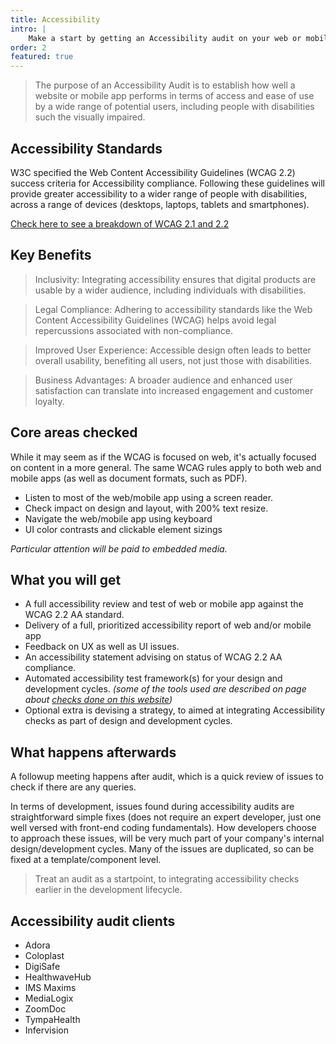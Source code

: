 ```yaml
---
title: Accessibility
intro: |
    Make a start by getting an Accessibility audit on your web or mobile app project, and get advice on how to introduce accessibility checks from design to production.
order: 2
featured: true
---
```

<!-- <picture>
    <img src="/assets/img/accessibility.png" alt="EvaluAgent product pattern library intro page, showing a folder system containing the patterns and documenting things such as pattern status labels" width="800" loading="lazy" decoding="async" />
</picture> -->

> The purpose of an Accessibility Audit is to establish how well a website or mobile app performs in terms of access and ease of use by a wide range of potential users, including people with disabilities such the visually impaired.

## Accessibility Standards

W3C specified the Web Content Accessibility Guidelines (WCAG 2.2) success criteria for Accessibility compliance. Following these guidelines will provide greater accessibility to a wider range of people with disabilities, across a range of devices (desktops, laptops, tablets and smartphones).

[Check here to see a breakdown of WCAG 2.1 and 2.2](https://jaffamonkey.com/resources/wcag)

## Key Benefits
> Inclusivity: Integrating accessibility ensures that digital products are usable by a wider audience, including individuals with disabilities.

> Legal Compliance: Adhering to accessibility standards like the Web Content Accessibility Guidelines (WCAG) helps avoid legal repercussions associated with non-compliance.

>Improved User Experience: Accessible design often leads to better overall usability, benefiting all users, not just those with disabilities.

> Business Advantages: A broader audience and enhanced user satisfaction can translate into increased engagement and customer loyalty.

## Core areas checked

While it may seem as if the WCAG is focused on web, it's actually focused on content in a more general.  The same WCAG rules apply to both web and mobile apps (as well as document formats, such as PDF).

- Listen to most of the web/mobile app using a screen reader.
- Check impact on design and layout, with 200% text resize.
- Navigate the web/mobile app using keyboard
- UI color contrasts and clickable element sizings

_Particular attention will be paid to embedded media._

## What you will get
- A full accessibility review and test of web or mobile app against the WCAG 2.2 AA standard.
- Delivery of a full, prioritized accessibility report of web and/or mobile app
- Feedback on UX as well as UI issues.
- An accessibility statement advising on status of WCAG 2.2 AA compliance.
- Automated accessibility test framework(s) for your design and development cycles. 
  _(some of the tools used are described on page about [checks done on this website](https://jaffamonkey.com/accessibility-checks))_
- Optional extra is devising a strategy, to aimed at integrating Accessibility checks as part of design and development cycles.

## What happens afterwards

A followup meeting happens after audit, which is a quick review of issues to check if there are any queries.

In terms of development, issues found during accessibility audits are straightforward simple fixes (does not require an expert developer, just one well versed with front-end coding fundamentals). How developers choose to approach these issues, will be very much part of your company's internal design/development cycles. Many of the issues are duplicated, so can be fixed at a template/component level.

> Treat an audit as a startpoint, to integrating accessibility checks earlier in the development lifecycle.

## Accessibility audit clients

* Adora
* Coloplast
* DigiSafe
* HealthwaveHub
* IMS Maxims
* MediaLogix
* ZoomDoc
* TympaHealth
* Infervision
